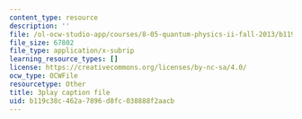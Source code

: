 ```yaml
---
content_type: resource
description: ''
file: /ol-ocw-studio-app/courses/8-05-quantum-physics-ii-fall-2013/b119c38c462a7896d8fc038888f2aacb_WFQ-UcH4jMM.srt
file_size: 67802
file_type: application/x-subrip
learning_resource_types: []
license: https://creativecommons.org/licenses/by-nc-sa/4.0/
ocw_type: OCWFile
resourcetype: Other
title: 3play caption file
uid: b119c38c-462a-7896-d8fc-038888f2aacb
---
```

